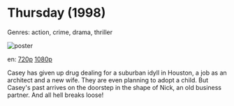 # Thursday (1998)

Genres: action, crime, drama, thriller

![poster](http://image.tmdb.org/t/p/w500/fVhzoni8VihQ4jxiWV0yZlRB64P.jpg)

en:
  [720p](magnet:?xt=urn:btih:4A4003028B210AB2552C8325B765AFA737082FB9&tr=udp://glotorrents.pw:6969/announce&tr=udp://tracker.opentrackr.org:1337/announce&tr=udp://torrent.gresille.org:80/announce&tr=udp://tracker.openbittorrent.com:80&tr=udp://tracker.coppersurfer.tk:6969&tr=udp://tracker.leechers-paradise.org:6969&tr=udp://p4p.arenabg.ch:1337&tr=udp://tracker.internetwarriors.net:1337)
  [1080p](magnet:?xt=urn:btih:16b8081cd6072e3a4b027dfe127eca57a50e9a9b&dn=Thursday+%281998%29+1080p+BrRip+x264+-+YIFY&tr=udp%3A%2F%2Ftracker.openbittorrent.com%3A80%2Fannounce&tr=udp%3A%2F%2Fglotorrents.pw%3A6969%2Fannounce&tr=udp%3A%2F%2Ftracker.openbittorrent.com%3A80%2Fannounce&tr=udp%3A%2F%2Ftracker.opentrackr.org%3A1337%2Fannounce&tr=udp%3A%2F%2Fzer0day.to%3A1337%2Fannounce&tr=udp%3A%2F%2Ftracker.coppersurfer.tk%3A6969%2Fannounce)
  


Casey has given up drug dealing for a suburban idyll in Houston, a job as an architect and a new wife. They are even planning to adopt a child. But Casey's past arrives on the doorstep in the shape of Nick, an old business partner. And all hell breaks loose!